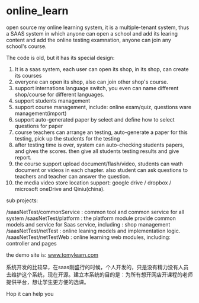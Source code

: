 # online_learn
open source my online learning system, it is a multiple-tenant system, thus a SAAS system in which anyone can open a school and add its learing content and add the online testing examnation, anyone can join any school's course. 

The code is old, but it has its special design:

1. It is a saas system, each user can open its shop, in its shop, can create its courses
2. everyone can open its shop, also can join other shop's course.
3. support internations language switch, you even can name different shop/course for different languages.
4. support students management
5. support course management, include: online exam/quiz, questions ware management(import)
6. support auto-generated paper by select and define how to select questions for paper
7. course teachers can arrange an testing, auto-generate a paper for this testing, pick up the students for the testing
8. after testing time is over, system can auto-checking students papers, and gives the scores. then give all students testing results and give report.
9. the course support upload document/flash/video, students can wath document or videos in each chapter. also student can ask questions to teachers and teacher can answer the question.
10. the media video store location support: google drive / dropbox / microsoft oneDrive and Qiniu(china).

sub projects:

/saasNetTest/commonService : common tool and common service for all system
/saasNetTest/platform : the platform module provide common models and service for Saas service, including : shop management
/saasNetTest/netTest : online leaning models and implementation logic.
/saasNetTest/netTestWeb : online learning web modules, including: controller and pages

the demo site is: www.tomylearn.com

系统开发的比较早，在saas刚盛行的时候，个人开发的，只是没有精力没有人员去维护这个系统，现在开源。建立本系统的目的是：为所有想开网店开课程的老师提供平台，想让学生更方便的选课。

Hop it can help you


